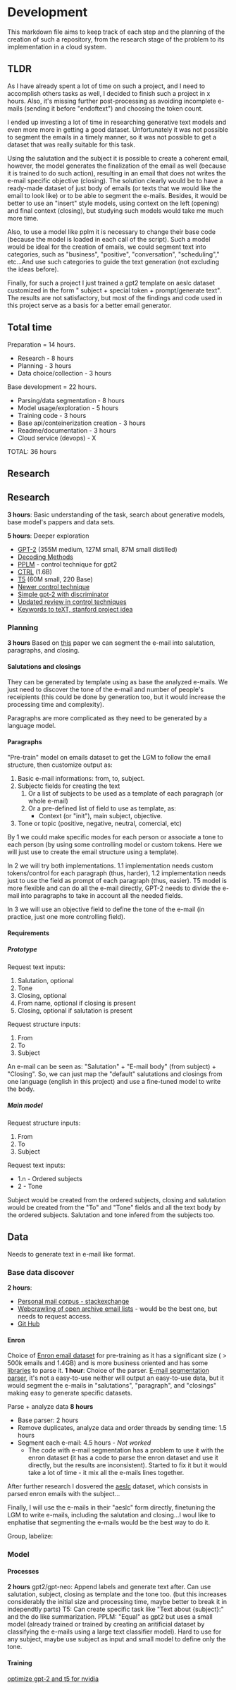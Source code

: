 # Development

This markdown file aims to keep track of each step and the planning of the creation of such a repository, from the research stage of the problem to its implementation in a cloud system.

## TLDR

As I have already spent a lot of time on such a project, and I need to accomplish others tasks as well, I decided to finish such a project in x hours. Also, it's missing further post-processing as avoiding incomplete e-mails (sending it before "endoftext") and choosing the token count.

I ended up investing a lot of time in researching generative text models and even more more in getting a good dataset. Unfortunately it was not possible to segment the emails in a timely manner, so it was not possible to get a dataset that was really suitable for this task.

Using the salutation and the subject it is possible to create a coherent email, however, the model generates the finalization of the email as well (because it is trained to do such action), resulting in an email that does not writes the e-mail specific objective (closing). The solution clearly would be to have a ready-made dataset of just body of emails (or texts that we would like the email to look like) or to be able to segment the e-mails. Besides, it would be better to use an "insert" style models, using context on the left (opening) and final context (closing), but studying such models would take me much more time.

Also, to use a model like pplm it is necessary to change their base code (because the model is loaded in each call of the script). Such a model would be ideal for the creation of emails, we could segment text into categories, such as "business", "positive", "conversation", "scheduling"," etc...And use such categories to guide the text generation (not excluding the ideas before).

Finally, for such a project I just trained a gpt2 template on aeslc dataset customized in the form " subject + special token + prompt/generate text". The results are not satisfactory, but most of the findings and code used in this project serve as a basis for a better email generator.

## Total time

Preparation = 14 hours.

* Research - 8 hours
* Planning - 3 hours
* Data choice/collection - 3 hours

Base development = 22 hours.

* Parsing/data segmentation - 8 hours
* Model usage/exploration - 5 hours
* Training code - 3 hours
* Base api/conteinerization creation - 3 hours
* Readme/documentation - 3 hours
* Cloud service (devops) - X

TOTAL: 36 hours

## Research

## Research

**3 hours**:  Basic understanding of the task, search about generative models, base model's pappers and data sets.

**5 hours**: Deeper exploration

* [GPT-2](http://jalammar.github.io/illustrated-gpt2/) (355M medium, 127M small, 87M small distilled)
* [Decoding Methods](https://huggingface.co/blog/how-to-generate)
* [PPLM](https://eng.uber.com/pplm/) - control technique for gpt2
* [CTRL](https://github.com/salesforce/ctrl) (1.6B)
* [T5](https://towardsdatascience.com/data-to-text-generation-with-t5-building-a-simple-yet-advanced-nlg-model-b5cce5a6df45) (60M small, 220 Base)
* [Newer control technique](https://aclanthology.org/2021.findings-emnlp.194.pdf)
* [Simple gpt-2 with discriminator](https://bonkerfield.org/2020/02/combining-gpt-2-and-bert/s)
* [Updated review in control techniques](https://lilianweng.github.io/lil-log/2021/01/02/controllable-neural-text-generation.html)
* [Keywords to teXT, stanford project idea](https://web.stanford.edu/class/cs224n/reports/final_reports/report073.pdf)

### Planning

**3 hours**
Based on [this](https://aclanthology.org/2020.acl-main.108.pdf) paper we can segment the e-mail into salutation, paragraphs, and closing.

#### Salutations and closings

They can be generated by template using as base the analyzed e-mails. We just need to discover the tone of the e-mail and number of people's receipients (this could be done by generation too, but it would increase the processing time and complexity).

Paragraphs are more complicated as they need to be generated by a language model.

#### Paragraphs

"Pre-train" model on emails dataset to get the LGM to follow the email structure, then customize output as:

1. Basic e-mail informations: from, to, subject.
2. Subjectc fields for creating the text
    1. Or a list of subjects to be used as a template of each paragraph (or whole e-mail)
    2. Or a pre-defined list of field to use as template, as:
        * Context (or "init"), main subject, objective.
3. Tone or topic (positive, negative, neutral, comercial, etc)

By 1 we could make specific modes for each person or associate a tone to each person (by using some controlling model or custom tokens. Here we will just use to create the email structure using a template).

In 2 we will try both implementations. 1.1 implementation needs custom tokens/control for each paragraph (thus, harder), 1.2 implementation needs just to use the field as prompt of each paragraph (thus, easier).
T5 model is more flexible and can do all the e-mail directly, GPT-2 needs to divide the e-mail into paragraphs to take in account all the needed fields.

In 3 we will use an objective field to define the tone of the e-mail (in practice, just one more controlling field).

#### Requirements

##### Prototype


Request text inputs:

1. Salutation, optional
2. Tone
3. Closing, optional
4. From name, optional if closing is present
5. Closing, optional if salutation is present

Request structure inputs:

1. From
2. To
3. Subject

An e-mail can be seen as: "Salutation" + "E-mail body" (from subject) + "Closing". So, we can just map the "default" salutations and closings from one language (english in this project) and use a fine-tuned model to write the body.

##### Main model

Request structure inputs:

1. From
2. To
3. Subject

Request text inputs:

* 1.n - Ordered subjects
* 2 - Tone

Subject would be created from the ordered subjects, closing and salutation would be created from the "To" and "Tone" fields and all the text body by the ordered subjects. Salutation and tone infered from the subjects too.

## Data

Needs to generate text in e-mail like format.

### Base data discover

**2 hours**:

* [Personal mail corpus - stackexchange](https://opendata.stackexchange.com/questions/4517/obtaining-personal-mail-corpus)
* [Webcrawling of open archive email lists](https://github.com/webis-de/acl20-crawling-mailing-lists) - would be the best one, but needs to request access.
* [Git Hub](https://github.com/Mithileysh/Email-Datasets)

#### Enron

Choice of [Enron email dataset](https://www.cs.cmu.edu/~./enron/) for pre-training as it has a significant size ( > 500k emails and 1.4GB) and is more business oriented and has some [libraries](https://github.com/ZhaiResearchGroup/enron-parser) to parse it.
**1 hour**: Choice of the parser. [E-mail segmentation parser](https://aclanthology.org/2020.acl-main.108.pdf),  it's not a easy-to-use neither will output an easy-to-use data, but it would segment the e-mails in "salutations", "paragraph", and "closings" making easy to generate specific datasets.

Parse + analyze data **8 hours**

* Base parser: 2 hours
* Remove duplicates, analyze data and order threads by sending time: 1.5 hours
* Segment each e-mail: 4.5 hours - *Not worked*
  * The code with e-mail segmentation has a problem to use it with the enron dataset (it has a code to parse the enron dataset and use it directly, but the results are inconsistent). Started to fix it but it would take a lot of time - it mix all the e-mails lines together.
  
After further research I dosvered the [aeslc](https://huggingface.co/datasets/aeslc) dataset, which consists in parsed enron emails with the subject...

Finally, I will use the e-mails in their "aeslc" form directly, finetuning the LGM to write e-mails, including the salutation and closing...I woul like to enphatise that segmenting the e-mails would be the best way to do it.

Group, labelize:

### Model

#### Processes

**2 hours**
gpt2/gpt-neo: Append labels and generate text after. Can use salutation, subject, closing as template and the tone too. (but this increases considerably the initial size and processing time, maybe better to break it in independtly parts)
T5: Can create specific task like "Text about {subject}:" and the do like summarization.
PPLM: "Equal" as gpt2 but uses a small model (already trained or trained by creating an aritificial dataset by classifying the e-mails using a large text classifier model). Hard to use for any subject, maybe use subject as input and small model to define only the tone.

#### Training

[optimize gpt-2 and t5 for nvidia](https://developer.nvidia.com/blog/optimizing-t5-and-gpt-2-for-real-time-inference-with-tensorrt/)
